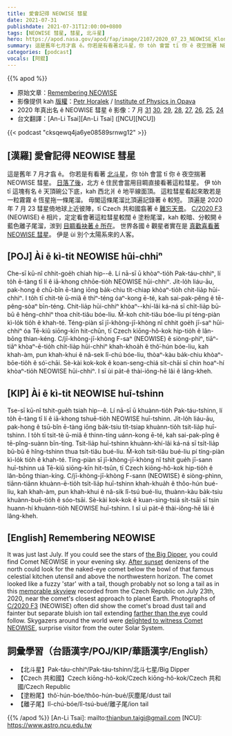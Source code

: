 ```yaml
---
title: 愛會記得 NEOWISE 彗星
date: 2021-07-31
publishdate: 2021-07-31T12:00:00+0800
tags: [NEOWISE 彗星, 彗星, 北斗星]
hero: https://apod.nasa.gov/apod/fap/image/2107/2020_07_23_NEOWISE_Klondik_Combine1_Samostatne_1100px.jpg
summary: 這是舊年七月才翕 ê。你若是有看著北斗星，你 to̍h 會當 tī 你 ê 夜空揣著 NEOWISE 彗星。
categories: [podcast]
vocals: [阿錕]
---
```


{{% apod %}}

- 原始文章：[Remembering NEOWISE](https://apod.nasa.gov/apod/ap210731.html)
- 影像提供 kah [版權][copyright]：[Petr Horalek](http://www.astronom.cz/horalek/?page_id=20) / [Institute of Physics in Opava](https://www.slu.cz/phys/en/)
- 2020 年真出名 ê NEOWISE 彗星 ê 影像：7 月 [31](https://www.facebook.com/media/set/?set=a.2818635991573935&type=3) [30](https://www.facebook.com/media/set/?set=a.2814764565294411&type=3), [29](https://www.facebook.com/media/set/?set=a.2811464625624405&type=3), [28](https://www.facebook.com/media/set/?set=a.2808659892571545&type=3), [27](https://www.facebook.com/media/set/?set=a.2806003322837202&type=3), [26](https://www.facebook.com/media/set/?set=a.2803425026428365&type=3), [25](https://www.facebook.com/media/set/?set=a.2800436196727248&type=3), [24](https://www.facebook.com/media/set/?set=a.2797140183723516&type=3)
- 台文翻譯：[An-Li Tsai][An-Li Tsai] ([NCU][NCU])

{{< podcast "cksqewq4ja6ye08589srnwg12" >}}

## [漢羅] 愛會記得 NEOWISE 彗星
這是舊年 7 月才翕 ê。
你若是有看著 [北斗星][the Big Dipper]，你 to̍h 會當 tī 你 ê 夜空揣著 NEOWISE 彗星。
[日落了後][After sunset]，北方 ê 住民會當用目睭直接看著這粒彗星。
伊 to̍h tī 這塊有名 ê 天頂碗公下底，kah 西北爿 ê 地平線面頂。
這粒彗星看起來敢若是一粒霧霧 ê 恆星拖一條尾溜。
毋閣這條尾溜比頂遍記錄著 ê 較短。
頂遍是 2020 年 7 月 23 彗星倚地球上近彼陣，tī Czech 共和國翕著 ê [難忘天景][memorable skyview]。
[C/2020 F3][C/2020 F3] (NEOWISE) ê 相片，定定看會著這粒彗星較闊 ê 塗粉尾溜，kah 較暗、分較開 ê 藍色離子尾溜，湠到 [目睭看袂著 ê 所在][farther than the eye]。
世界各國 ê 觀星者實在是 [真歡喜看著 NEOWISE 彗星][delighted to witness Comet NEOWISE]。
伊是 ùi 別个太陽系來的人客。

## [POJ] Ài ē kì-tit NEOWISE hūi-chhiⁿ
Che-sī kū-nî chhit-goe̍h chiah hip--ê.
Lí nā-sī ū khòaⁿ-tio̍h Pak-táu-chhiⁿ, lí to̍h ē-tàng tī lí ê iā-khong chhōe-tio̍h NEOWISE hūi-chhiⁿ.
Ji̍t-lo̍h liáu-āu, pak-hong ê chū-bîn ē-tàng iōng ba̍k-chiu ti̍t-chiap khòaⁿ-tio̍h chit-lia̍p hūi-chhiⁿ.
I to̍h tī chit-tè ū-miâ ê thiⁿ-téng óaⁿ-kong ē-té, kah sai-pak-pêng ê tē-pêng-sòaⁿ bīn-téng.
Chit-lia̍p hūi-chhiⁿ khòaⁿ--khí-lâi ká-ná sī chi̍t-lia̍p bū-bū ê hêng-chhiⁿ thoa chi̍t-tiâu bóe-liu.
M̄-koh chit-tiâu bóe-liu pí téng-piàn kì-lo̍k tio̍h ê khah-té.
Téng-piàn sī jī-khòng-jī-khòng nî chhit goe̍h jī-saⁿ hūi-chhiⁿ óa Tē-kiû siōng-kīn hit-chūn, tī Czech kiōng-hô-kok hip-tio̍h ê lân-bōng thian-kéng.
C/jī-khòng-jī-khòng F-saⁿ (NEOWISE) ê siòng-phìⁿ, tiāⁿ-tiāⁿ khòaⁿ-ē-tio̍h chi̍t-lia̍p hūi-chhiⁿ khah-khoa̍h ê thô͘-hún bóe-liu, kah khah-àm, pun khah-khui ê nâ-sek lî-chú bóe-liu, thòaⁿ-kàu ba̍k-chiu khòaⁿ-bōe-tio̍h ê só͘-chāi.
Sè-kài kok-kok ê koan-seng-chiá si̍t-chāi sī chin hoaⁿ-hí khòaⁿ-tio̍h NEOWISE hūi-chhiⁿ.
I sī ùi pa̍t-ê thài-iông-hē lâi ê lâng-kheh.

## [KIP] Ài ē kì-tit NEOWISE huī-tshinn
Tse-sī kū-nî tshit-gue̍h tsiah hip--ê.
Lí nā-sī ū khuànn-tio̍h Pak-táu-tshinn, lí to̍h ē-tàng tī lí ê iā-khong tshuē-tio̍h NEOWISE huī-tshinn.
Ji̍t-lo̍h liáu-āu, pak-hong ê tsū-bîn ē-tàng iōng ba̍k-tsiu ti̍t-tsiap khuànn-tio̍h tsit-lia̍p huī-tshinn.
I to̍h tī tsit-tè ū-miâ ê thinn-tíng uánn-kong ē-té, kah sai-pak-pîng ê tē-pîng-suànn bīn-tíng.
Tsit-lia̍p huī-tshinn khuànn-khí-lâi ká-ná sī tsi̍t-lia̍p bū-bū ê hîng-tshinn thua tsi̍t-tiâu bué-liu.
M̄-koh tsit-tiâu bué-liu pí tíng-piàn kì-lo̍k tio̍h ê khah-té.
Tíng-piàn sī jī-khòng-jī-khòng nî tshit gue̍h jī-sann huī-tshinn uá Tē-kiû siōng-kīn hit-tsūn, tī Czech kiōng-hô-kok hip-tio̍h ê lân-bōng thian-kíng.
C/jī-khòng-jī-khòng F-sann (NEOWISE) ê siòng-phìnn, tiānn-tiānn khuànn-ē-tio̍h tsi̍t-lia̍p huī-tshinn khah-khua̍h ê thôo-hún bué-liu, kah khah-àm, pun khah-khui ê nâ-sik lî-tsú bué-liu, thuànn-kàu ba̍k-tsiu khuànn-buē-tio̍h ê sóo-tsāi.
Sè-kài kok-kok ê kuan-sing-tsiá si̍t-tsāi sī tsin huann-hí khuànn-tio̍h NEOWISE huī-tshinn.
I sī uì pa̍t-ê thài-iông-hē lâi ê lâng-kheh.

## [English] Remembering NEOWISE
It was just last July.
If you could see the stars of [the Big Dipper][the Big Dipper], you could find Comet NEOWISE in your evening sky.
[After sunset][After sunset] denizens of the north could look for the naked-eye comet below the bowl of that famous celestial kitchen utensil and above the northwestern horizon.
The comet looked like a fuzzy 'star' with a tail, though probably not so long a tail as in this [memorable skyview][memorable skyview] recorded from the Czech Republic on July 23th, 2020, near the comet's closest approach to planet Earth.
Photographs of [C/2020 F3][C/2020 F3] (NEOWISE) often did show the comet's broad dust tail and fainter but separate bluish ion tail extending [farther than the eye][farther than the eye] could follow.
Skygazers around the world were [delighted to witness Comet NEOWISE][delighted to witness Comet NEOWISE], surprise visitor from the outer Solar System.


## 詞彙學習（台語漢字/POJ/KIP/華語漢字/English）


- 【北斗星】Pak-táu-chhiⁿ/Pak-táu-tshinn/北斗七星/Big Dipper
- 【Czech 共和國】Czech kiōng-hô-kok/Czech kiōng-hô-kok/Czech 共和國/Czech Republic
- 【塗粉尾】thô͘-hún-bóe/thôo-hún-bué/灰塵尾/dust tail
- 【離子尾】lî-chú-bóe/lî-tsú-bué/離子尾/ion tail



{{% /apod %}}
[An-Li Tsai]: mailto:thianbun.taigi@gmail.com
[NCU]: https://www.astro.ncu.edu.tw

[copyright]: https://apod.nasa.gov/apod/fap/lib/about_apod.html#srapply

[the Big Dipper]:https://apod.nasa.gov/apod/ap190815.html
[After sunset]:https://apod.nasa.gov/apod/ap200718.html
[memorable skyview]:https://www.petrhoralek.com/?p=6546
[C/2020 F3]:https://en.wikipedia.org/wiki/Comet_NEOWISE
[farther than the eye]:https://apod.nasa.gov/apod/ap200716.html
[delighted to witness Comet NEOWISE]:https://www.nasa.gov/feature/how-to-see-comet-neowise
